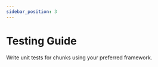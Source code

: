 ```yaml
---
sidebar_position: 3
---
```


# Testing Guide

Write unit tests for chunks using your preferred framework.
